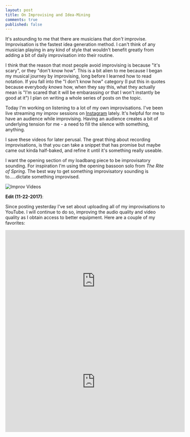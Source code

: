 ```yaml
---
layout: post
title: On Improvising and Idea-Mining
comments: true
published: false
---
```



It's astounding to me that there are musicians that *don't* improvise. Improvisation is the fastest idea generation method. I can't think of any musician playing in any kind of style that wouldn't benefit greatly from adding a bit of daily improvisation into their routine.

I think that the reason that most people avoid improvising is because "it's scary", or they "don't know how". This is a bit alien to me because I began my musical journey by improvising, long before I learned how to read notation. If you fall into the "I don't know how" category (I put this in quotes because everybody *knows* how, when they say this, what they actually mean is "I'm scared that it will be embarassing or that I won't instantly be good at it") I plan on writing a whole series of posts on the topic.

Today I'm working on listening to a lot of my own improvisations. I've been live streaming my improv sessions on [Instagram](https://www.instagram.com/simsiesmusic/) lately. It's helpful for me to have an audience while improvising. Having an audience creates a bit of underlying tension for me - a need to fill the silence with something, anything.

I save these videos for later perusal. The great thing about recording improvisations, is that you can take a snippet that has promise but maybe came out kinda half-baked, and refine it until it's something really useable.

I want the opening section of my loadbang piece to be improvisatory sounding. For inspiration I'm using the opening bassoon solo from *The Rite of Spring*. The best way to get something improvisatory sounding is to.....dictate something improvised.

![Improv Videos](https://simsi.es/blog/public/improv-videos.png)

**Edit (11-22-2017)**:

Since posting yesterday I've set about uploading all of my improvisations to YouTube. I will continue to do so, improving the audio quality and video quality as I obtain access to better equipment. Here are a couple of my favorites:

<iframe width="560" height="315" src="https://www.youtube.com/embed/_Lv_LO_BA-o" frameborder="0" allowfullscreen></iframe>

<iframe width="560" height="315" src="https://www.youtube.com/embed/FrRBbrWDTTg" frameborder="0" allowfullscreen></iframe>
